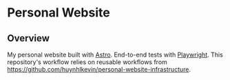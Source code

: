 # Personal Website

## Overview

My personal website built with [Astro](https://astro.build/). End-to-end tests with [Playwright](https://playwright.dev/). This repository's workflow relies on reusable workflows from https://github.com/huynhlkevin/personal-website-infrastructure.
